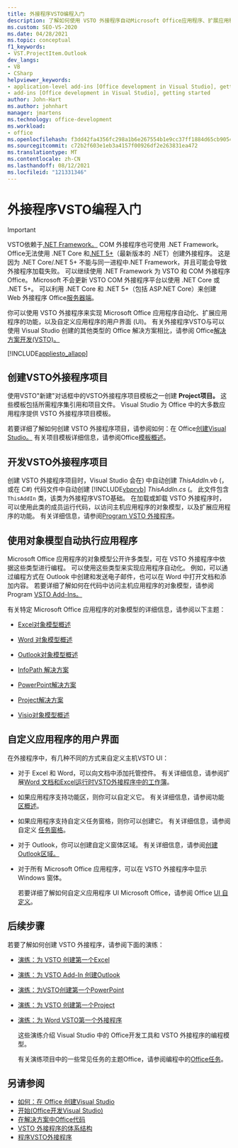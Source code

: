 ```yaml
---
title: 外接程序VSTO编程入门
description: 了解如何使用 VSTO 外接程序自动Microsoft Office应用程序、扩展应用程序的功能以及自定义应用程序的用户界面。
ms.custom: SEO-VS-2020
ms.date: 04/28/2021
ms.topic: conceptual
f1_keywords:
- VST.ProjectItem.Outlook
dev_langs:
- VB
- CSharp
helpviewer_keywords:
- application-level add-ins [Office development in Visual Studio], getting started
- add-ins [Office development in Visual Studio], getting started
author: John-Hart
ms.author: johnhart
manager: jmartens
ms.technology: office-development
ms.workload:
- office
ms.openlocfilehash: f3dd42fa4356fc298a1b6e267554b1e9cc37ff1884d65cb9054fcda8b3e12937
ms.sourcegitcommit: c72b2f603e1eb3a4157f00926df2e263831ea472
ms.translationtype: MT
ms.contentlocale: zh-CN
ms.lasthandoff: 08/12/2021
ms.locfileid: "121331346"
---
```

# <a name="get-started-programming-vsto-add-ins"></a>外接程序VSTO编程入门
> [!IMPORTANT]
> VSTO依赖于[.NET Framework。](https://docs.microsoft.com/dotnet/framework/get-started/overview) COM 外接程序也可使用 .NET Framework。 Office无法使用 .NET Core 和[.NET 5+](https://docs.microsoft.com/dotnet/core/dotnet-five)（最新版本的 .NET）创建外接程序。 这是因为 .NET Core/.NET 5+ 不能与同一进程中.NET Framework，并且可能会导致外接程序加载失败。 可以继续使用 .NET Framework 为 VSTO 和 COM 外接程序Office。 Microsoft 不会更新 VSTO COM 外接程序平台以使用 .NET Core 或 .NET 5+。 可以利用 .NET Core 和 .NET 5+（包括 ASP.NET Core）来创建 Web 外接程序 Office[服务器端](https://docs.microsoft.com/office/dev/add-ins/overview/office-add-ins)。

  你可以使用 VSTO 外接程序来实现 Microsoft Office 应用程序自动化、扩展应用程序的功能，以及自定义应用程序的用户界面 (UI)。 有关外接程序VSTO与可以使用 Visual Studio 创建的其他类型的 Office 解决方案相比，请参阅 Office[解决方案开发&#40;VSTO&#41;。 ](../vsto/office-solutions-development-overview-vsto.md)

 [!INCLUDE[appliesto_allapp](../vsto/includes/appliesto-allapp-md.md)]

## <a name="create-vsto-add-in-projects"></a>创建VSTO外接程序项目
 使用VSTO"新建"对话框中的VSTO外接程序项目模板之一创建 **Project项目。** 这些模板包括所需程序集引用和项目文件。 Visual Studio 为 Office 中的大多数应用程序提供 VSTO 外接程序项目模板。

 若要详细了解如何创建 VSTO 外接程序项目，请参阅如何：在 Office[创建Visual Studio。](../vsto/how-to-create-office-projects-in-visual-studio.md) 有关项目模板详细信息，请参阅Office[模板概述](../vsto/office-project-templates-overview.md)。

## <a name="develop-vsto-add-in-projects"></a>开发VSTO外接程序项目
 创建 VSTO 外接程序项目时，Visual Studio 会在) 中自动创建 *ThisAddIn.vb* (，或在 C#) 代码文件中自动创建 [!INCLUDE[vbprvb](../sharepoint/includes/vbprvb-md.md)] *ThisAddIn.cs* (。 此文件包含 `ThisAddIn` 类，该类为外接程序VSTO基础。 在加载或卸载 VSTO 外接程序时，可以使用此类的成员运行代码，以访问主机应用程序的对象模型，以及扩展应用程序的功能。 有关详细信息，请参阅[Program VSTO 外接程序](../vsto/programming-vsto-add-ins.md)。

## <a name="automate-applications-by-using-the-object-models"></a>使用对象模型自动执行应用程序
 Microsoft Office 应用程序的对象模型公开许多类型，可在 VSTO 外接程序中依据这些类型进行编程。 可以使用这些类型来实现应用程序自动化。 例如，可以通过编程方式在 Outlook 中创建和发送电子邮件，也可以在 Word 中打开文档和添加内容。 若要详细了解如何在代码中访问主机应用程序的对象模型，请参阅 Program [VSTO Add-Ins。](../vsto/programming-vsto-add-ins.md)

 有关特定 Microsoft Office 应用程序的对象模型的详细信息，请参阅以下主题：

- [Excel对象模型概述](../vsto/excel-object-model-overview.md)

- [Word 对象模型概述](../vsto/word-object-model-overview.md)

- [Outlook对象模型概述](../vsto/outlook-object-model-overview.md)

- [InfoPath 解决方案](../vsto/infopath-solutions.md)

- [PowerPoint解决方案](../vsto/powerpoint-solutions.md)

- [Project解决方案](../vsto/project-solutions.md)

- [Visio对象模型概述](../vsto/visio-object-model-overview.md)

## <a name="customize-the-user-interface-of-applications"></a>自定义应用程序的用户界面
 在外接程序中，有几种不同的方式来自定义主机VSTO UI：

- 对于 Excel 和 Word，可以向文档中添加托管控件。 有关详细信息，请参阅扩展[Word 文档和Excel运行时VSTO外接程序中的工作簿](../vsto/extending-word-documents-and-excel-workbooks-in-vsto-add-ins-at-run-time.md)。

- 如果应用程序支持功能区，则你可以自定义它。 有关详细信息，请参阅功能 [区概述](../vsto/ribbon-overview.md)。

- 如果应用程序支持自定义任务窗格，则你可以创建它。 有关详细信息，请参阅自定义 [任务窗格](../vsto/custom-task-panes.md)。

- 对于 Outlook，你可以创建自定义窗体区域。 有关详细信息，请参阅[创建Outlook区域。](../vsto/creating-outlook-form-regions.md)

- 对于所有 Microsoft Office 应用程序，可以在 VSTO 外接程序中显示 Windows 窗体。

  若要详细了解如何自定义应用程序 UI Microsoft Office，请参阅 Office [UI 自定义](../vsto/office-ui-customization.md)。

## <a name="next-steps"></a>后续步骤
 若要了解如何创建 VSTO 外接程序，请参阅下面的演练：

- [演练：为 VSTO 创建第一个Excel](../vsto/walkthrough-creating-your-first-vsto-add-in-for-excel.md)

- [演练：为 VSTO Add-In 创建Outlook](../vsto/walkthrough-creating-your-first-vsto-add-in-for-outlook.md)

- [演练：为VSTO创建第一个PowerPoint](../vsto/walkthrough-creating-your-first-vsto-add-in-for-powerpoint.md)

- [演练：为 VSTO 创建第一个Project](../vsto/walkthrough-creating-your-first-vsto-add-in-for-project.md)

- [演练：为 Word VSTO第一个外接程序](../vsto/walkthrough-creating-your-first-vsto-add-in-for-word.md)

  这些演练介绍 Visual Studio 中的 Office开发工具和 VSTO 外接程序的编程模型。

  有关演练项目中的一些常见任务的主题Office，请参阅编程中的[Office任务](../vsto/common-tasks-in-office-programming.md)。

## <a name="see-also"></a>另请参阅
- [如何：在 Office 创建Visual Studio](../vsto/how-to-create-office-projects-in-visual-studio.md)
- [开始&#40;Office开发Visual Studio&#41;](../vsto/getting-started-office-development-in-visual-studio.md)
- [在解决方案中Office代码](../vsto/writing-code-in-office-solutions.md)
- [VSTO 外接程序的体系结构](../vsto/architecture-of-vsto-add-ins.md)
- [程序VSTO外接程序](../vsto/programming-vsto-add-ins.md)
